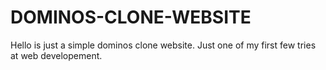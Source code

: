 # DOMINOS-CLONE-WEBSITE
Hello is just a simple dominos clone website. Just one of my first few tries at web developement. 
